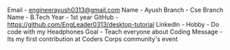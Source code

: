 Email - engineerayush0313@gmail.com
Name - Ayush
Branch - Cse
Branch Name - B.Tech
Year - 1st year
GitHub - https://github.com/EngLeader0313/desktop-tutorial
Linkedln - 
Hobby - Do code with my Headphones
Goal - Teach everyone about Coding 
Message - Its my first contribution at Coders Corps community's event 

